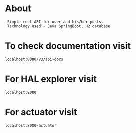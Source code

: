 # About
```
 Simple rest API for user and his/her posts.
 Technology used:- Java SpringBoot, H2 database

```
# To check documentation visit

```
localhost:8080/v3/api-docs

```

# For HAL explorer visit
``` 
localhost:8080
```

# For actuator visit
```
localhost:8080/actuator
```